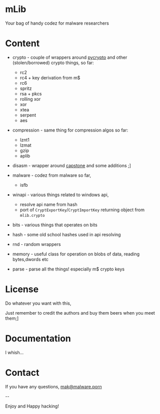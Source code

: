 # mLib

Your bag of handy codez for malware researchers

# Content

 - crypto - couple of wrappers around [pycrypto](https://github.com/dlitz/pycrypto) and other (stolen/borrowed) crypto things, so far:
 
 	- rc2
    - rc4 + key derivation from m$
	- rc6
	- spritz 
    - rsa + pkcs
    - rolling xor
	- xor 
	- xtea 
	- serpent
	- aes
	
 - compression - same thing for compression algos so far:
   
    - lznt1
	- lzmat
	- gzip
	- aplib
	
 - disasm - wrapper around [capstone](https://github.com/aquynh/capstone) and some additions ;]
 - malware - codez from malware so far,
   
    - isfb 
	
 - winapi - various things related to windows api,
 
    - resolve api name from hash
	- port of `CryptExportKey`/`CryptImportKey` returning object from `mlib.crypto`
	
 
 - bits - various things that operates on bits
 - hash - some old school hashes used in api resolving
 - rnd  - random wrappers
 - memory - useful class for operation on blobs of data, reading bytes,dwords etc
 - parse - parse all the things! especially m$ crypto keys
 
 
# License

Do whatever you want with this,

Just remember to credit the authors and buy them beers when you meet them;]

# Documentation

I whish...

# Contact

If you have any questions, mak@malware.porn

--

Enjoy and Happy hacking!
